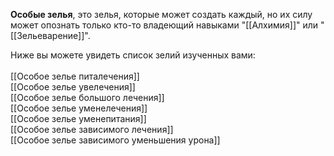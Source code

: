 **Особые зелья**, это зелья, которые может создать каждый, но их силу может опознать только кто-то владеющий навыками "[[Алхимия]]" или "[[Зельеварение]]".

Ниже вы можете увидеть список зелий изученных вами:<br>
<br>
[[Особое зелье питалечения]]<br>
[[Особое зелье увелечения]]<br>
[[Особое зелье большого лечения]]<br>
[[Особое зелье уменелечения]]<br>
[[Особое зелье уменепитания]]<br>
[[Особое зелье зависимого лечения]]<br>
[[Особое зелье зависимого уменьшения урона]]<br>
